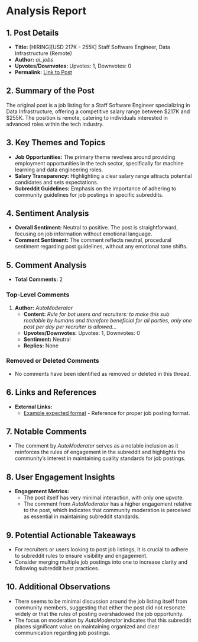 # Analysis Report

## 1. Post Details
- **Title:** [HIRING][USD 217K - 255K] Staff Software Engineer, Data Infrastructure (Remote)
- **Author:** *ai_jobs*
- **Upvotes/Downvotes:** Upvotes: 1, Downvotes: 0
- **Permalink:** [Link to Post](https://www.reddit.com/r/MachineLearningJobs/comments/1hfik2c/hiringusd_217k_255k_staff_software_engineer_data/)

## 2. Summary of the Post
The original post is a job listing for a Staff Software Engineer specializing in Data Infrastructure, offering a competitive salary range between $217K and $255K. The position is remote, catering to individuals interested in advanced roles within the tech industry.

## 3. Key Themes and Topics
- **Job Opportunities:** The primary theme revolves around providing employment opportunities in the tech sector, specifically for machine learning and data engineering roles.
- **Salary Transparency:** Highlighting a clear salary range attracts potential candidates and sets expectations.
- **Subreddit Guidelines:** Emphasis on the importance of adhering to community guidelines for job postings in specific subreddits.

## 4. Sentiment Analysis
- **Overall Sentiment:** Neutral to positive. The post is straightforward, focusing on job information without emotional language.
- **Comment Sentiment:** The comment reflects neutral, procedural sentiment regarding post guidelines, without any emotional tone shifts.

## 5. Comment Analysis
- **Total Comments:** 2

### Top-Level Comments

1. **Author:** *AutoModerator*
   - **Content:** *Rule for bot users and recruiters: to make this sub readable by humans and therefore beneficial for all parties, only one post per day per recruiter is allowed...*
   - **Upvotes/Downvotes:** Upvotes: 1, Downvotes: 0
   - **Sentiment:** Neutral
   - **Replies:** None

### Removed or Deleted Comments
- No comments have been identified as removed or deleted in this thread.

## 6. Links and References
- **External Links:**
  - [Example expected format](https://www.reddit.com/r/BigDataJobs/comments/phaolk/19_new_data_science_data_engineering_and_machine/) - Reference for proper job posting format.

## 7. Notable Comments
- The comment by *AutoModerator* serves as a notable inclusion as it reinforces the rules of engagement in the subreddit and highlights the community’s interest in maintaining quality standards for job postings.

## 8. User Engagement Insights
- **Engagement Metrics:** 
  - The post itself has very minimal interaction, with only one upvote.
  - The comment from *AutoModerator* has a higher engagement relative to the post, which indicates that community moderation is perceived as essential in maintaining subreddit standards.

## 9. Potential Actionable Takeaways
- For recruiters or users looking to post job listings, it is crucial to adhere to subreddit rules to ensure visibility and engagement.
- Consider merging multiple job postings into one to increase clarity and following subreddit best practices.

## 10. Additional Observations
- There seems to be minimal discussion around the job listing itself from community members, suggesting that either the post did not resonate widely or that the rules of posting overshadowed the job opportunity.
- The focus on moderation by *AutoModerator* indicates that this subreddit places significant value on maintaining organized and clear communication regarding job postings.